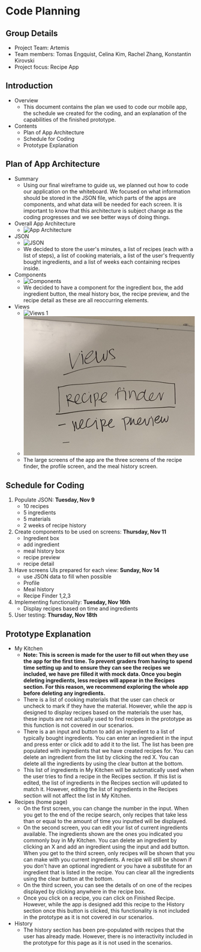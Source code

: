 # Code Planning

## Group Details

- Project Team: Artemis
- Team members: Tomas Engquist, Celina Kim, Rachel Zhang, Konstantin Kirovski
- Project focus: Recipe App

## Introduction

- Overview
    - This document contains the plan we used to code our mobile app, the schedule we created for the coding, and an explanation of the capabilities of the finished prototype.
- Contents
    - Plan of App Architecture
    - Schedule for Coding
    - Prototype Explanation

## Plan of App Architecture

- Summary
    - Using our final wireframe to guide us, we planned out how to code our application on the whiteboard. We focused on what information should be stored in the JSON file, which parts of the apps are components, and what data will be needed for each screen. It is important to know that this architecture is subject change as the coding progresses and we see better ways of doing things.
- Overall App Architecture
    - ![App Architecture](code/photos/code-diagram.png)
- JSON
    - ![JSON](code/photos/json.png)
    - We decided to store the user's minutes, a list of recipes (each with a list of steps), a list of cooking materials, a list of the user's frequently bought ingredients, and a list of weeks each containing recipes inside.
- Components
    - ![Components](code/photos/components.png)
    - We decided to have a component for the ingredient box, the add ingredient button, the meal history box, the recipe preview, and the recipe detail as these are all reoccurring elements.
- Views
    - ![Views 1](code/photos/views.png)
    - ![Views 2](code/photos/views2.png)
    - The large screens of the app are the three screens of the recipe finder, the profile screen, and the meal history screen.


## Schedule for Coding

1. Populate JSON: **Tuesday, Nov 9**
    - 10 recipes
    - 5 ingredients
    - 5 materials
    - 2 weeks of recipe history
2. Create components to be used on screens: **Thursday, Nov 11**
    - Ingredient box
    - add ingredient
    - meal history box
    - recipe preview
    - recipe detail
3. Have screens UIs prepared for each view: **Sunday, Nov 14**
    - use JSON data to fill when possible
    - Profile
    - Meal history
    - Recipe Finder 1,2,3
4. Implementing functionality: **Tuesday, Nov 16th**
    - Display recipes based on time and ingredients
5. User testing: **Thursday, Nov 18th**


## Prototype Explanation

- My Kitchen
    - **Note: This is screen is made for the user to fill out when they use the app for the first time. To prevent graders from having to spend time setting up and to ensure they can see the recipes we included, we have pre filled it with mock data. Once you begin deleting ingredients, less recipes will appear in the Recipes section. For this reason, we recommend exploring the whole app before deleting any ingredients.**
    - There is a list of cooking materials that the user can check or uncheck to mark if they have the material. However, while the app is designed to display recipes based on the materials the user has, these inputs are not actually used to find recipes in the prototype as this function is not covered in our scenarios.
    - There is a an input and button to add an ingredient to a list of typically bought ingredients. You can enter an ingredient in the input and press enter or click add to add it to the list. The list has been pre populated with ingredients that we have created recipes for. You can delete an ingredient from the list by clicking the red X. You can delete all the ingredients by using the clear button at the bottom.
    - This list of ingredients in My Kitchen will be automatically used when the user tries to find a recipe in the Recipes section. If this list is edited, the list of ingredients in the Recipes section will updated to match it. However, editing the list of ingredients in the Recipes section will not affect the list in My Kitchen.
- Recipes (home page)
    - On the first screen, you can change the number in the input. When you get to the end of the recipe search, only recipes that take less than or equal to the amount of time you inputted will be displayed.
    - On the second screen, you can edit your list of current ingredients available. The ingredients shown are the ones you indicated you commonly buy in My Kitchen. You can delete an ingredient by clicking an X and add an ingredient using the input and add button. When you get to the third screen, only recipes will be shown that you can make with you current ingredients. A recipe will still be shown if you don't have an optional ingredient or you have a substitute for an ingredient that is listed in the recipe. You can clear all the ingredients using the clear button at the bottom.
    - On the third screen, you can see the details of on one of the recipes displayed by clicking anywhere in the recipe box.
    - Once you click on a recipe, you can click on Finished Recipe. However, while the app is designed add this recipe to the History section once this button is clicked, this functionality is not included in the prototype as it is not covered in our scenarios.
- History
    - The history section has been pre-populated with recipes that the user has already made. However, there is no interactivity included in the prototype for this page as it is not used in the scenarios.

